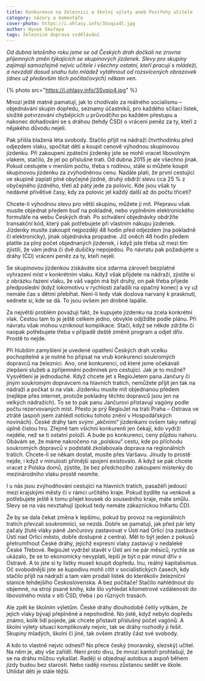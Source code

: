```yaml
---
title: Konkurence na železnici a školní výlety aneb Postřehy učitele
category: názory a komentáře
cover-photo: https://i.ohlasy.info/3Svqio4l.jpg
author: Hynek Skořepa
tags: železnice doprava vzdělávání
---
```


*Od dubna letošního roku jsme se od Českých drah dočkali ne zrovna příjemných změn týkajících se skupinových jízdenek. Slevy pro skupiny zajímají samozřejmě nejvíc učitele i všechny ostatní, kteří pracují s mládeží, a nevzdali dosud snahu tuto mládež vytáhnout od rozsvícených obrazovek (dnes už především těch počítačových) někam ven.*

{% photo src="https://i.ohlasy.info/3Svqio4.jpg" %}

Mnozí ještě matně pamatují, jak to chodívalo za reálného socialismu – objednávání skupin dopředu, seznamy účastníků, pro každého sčítací lístek, složité potvrzování chybějících u průvodčího po každém přestupu a nakonec dohadování se s dráhou (tehdy ČSD) o vrácení peněz za ty, kteří z nějakého důvodu nejeli.

Pak přišla blažená léta svobody. Stačilo přijít na nádraží čtvrthodinku před odjezdem vlaku, spočítat děti a koupit cenově výhodnou skupinovou jízdenku. Při zakoupení zpáteční jízdenky jste se mohli vracet libovolným vlakem, stačilo, že jel po příslušné trati. Od dubna 2015 je ale všechno jinak. Pokud cestujete v menším počtu, třeba s rodinou, stále si můžete koupit skupinovou jízdenku za zvýhodněnou cenu. Nadále platí, že první cestující ve skupině zaplatí plné obyčejné jízdné, druhý obdrží slevu cca 25 % z obyčejného jízdného, třetí až pátý jede za polovic. Kde jsou však ty nedávné přívětivé časy, kdy za polovic jel každý další až do počtu třiceti?

Chcete-li výhodnou slevu pro větší skupinu, můžete ji mít. Přepravu však musíte objednat předem buď na pokladně, nebo vyplněním elektronického formuláře na webu Českých drah. Po schválení objednávky obdržíte transakční kód, který pak potřebujete při vlastním nákupu jízdenek.  Jízdenky musíte zakoupit nejpozději 48 hodin před odjezdem (na pokladně či elektronicky), jinak objednávka propadne. Již oněch 48 hodin předem platíte za plný počet objednaných jízdenek, i když jste třeba už mezi tím zjistili, že vám jedna či dvě dušičky nepojedou. Po návratu pak požadujete u dráhy (ČD) vrácení peněz za ty, kteří nejeli.

Se skupinovou jízdenkou získáváte sice zdarma zároveň bezplatné vyhrazení míst v konkrétním vlaku. Když však přijdete na nádraží, zjistíte si z obrázku řazení vlaku, že váš vagón má být druhý, on pak třeba přijede předposlední (když lokomotivu v rychlosti zařadili na opačný konec) a vy už nemáte čas s dětmi přebíhat. Není-li tedy vlak doslova narvaný k prasknutí, sednete si, kde se dá. To jsou ovšem jen drobné lapálie.

Za největší problém považuji fakt, že kupujete jízdenku na zcela konkrétní vlak. Cestou tam to je ještě celkem jedno, obvykle odjíždíte podle plánu. Při návratu však mohou vzniknout komplikace. Stačí, když se někde zdržíte či naopak potřebujete třeba v případě deště změnit program a odjet dřív. Prostě to nejde.

Při hlubším zamyšlení je uvedené opatření Českých drah vcelku pochopitelné a je nutné ho připsat na vrub konkurenci soukromých dopravců na železnici. Ano, oné konkurenci, od které jsme očekávali zlepšení služeb a zpříjemnění podmínek pro cestující. Jak je to možné? Vysvětlení je jednoduché. Když chcete jet s RegioJetem pana Jančury či jiným soukromým dopravcem na hlavních tratích, nemůžete přijít jen tak na nádraží a počkat si na vlak. Jízdenku musíte mít objednanou předem (nejlépe přes internet, protože pokladny těchto dopravců jsou jen na velkých nádražích). To se to pak panu Jančurovi přistavují vagóny podle počtu rezervovaných míst. Přesto je prý RegioJet na trati Praha – Ostrava ve ztrátě (aspoň jsem zahlédl noticku tohoto znění v Hospodářských novinách). České dráhy tam svými „akčními“ jízdenkami ovšem taky nehrají úplně čistou hru. Zřejmě tam všichni konkurenti jen čekají, kdo vydrží nejdéle, než se ti ostatní položí. A bude po konkurenci, ceny půjdou nahoru. Obávám se, že máme nakročeno na „polskou“ cestu, kde po příchodu soukromých dopravců v podstatě zkolabovala doprava na regionálních tratích. Chcete-li se někam dostat, musíte přes Varšavu. Jinudy to prostě nejde, i když v minulosti přímější spojení existovalo. A když se pak chcete vracet z Polska domů, zjistíte, že bez předchozího zakoupení místenky do mezinárodního vlaku prostě nesmíte.

I u nás jsou zvýhodňováni cestující na hlavních tratích, pasažéři jedoucí mezi krajskými městy či v rámci určitého kraje. Pokud bydlíte na venkově a potřebujete ještě k tomu přejet kousek do sousedního kraje, máte smůlu. Slevy se na vás nevztahují (pokud tedy nemáte zákaznickou InKartu ČD).

Že by se dala čekat změna k lepšímu, pokud by provoz na regionálních tratích převzali soukromníci, se nezdá. Dobře se pamatuji, jak před pár lety začaly žluté vlaky páně Jančurovy zastavovat v Ústí nad Orlicí (na zastávce Ústí nad Orlicí město, dobře dostupné z centra). Měl to být jeden z pokusů přetrumfnout České dráhy, jejichž expresní vlaky zastavují v nedaleké České Třebové. RegioJet vydržel stavět v Ústí ani ne pár měsíců, rychle se ukázalo, že se to ekonomicky nevyplatí, lepší je být o pár minut dřív v Ostravě. A to jste si ty lístky museli koupit dopředu. Inu, reálný kapitalismus. Oč svobodnější jste se kupodivu mohli cítit v socialistických časech, kdy stačilo přijít na nádraží a tam vám prodali lístek do kterékoliv železniční stanice tehdejšího Československa. A bez počítače! Stačilo nahlédnout do objemné, na stroji psané knihy, kde šlo vyhledat kilometrové vzdálenosti do libovolného místa v síti ČSD, třeba i po různých trasách.

Ale zpět ke školním výletům. České dráhy dlouhodobě čelily výtkám, že jejich vlaky bývají přeplněné a nepohodlné. No jistě, když nebylo dopředu známo, kolik lidí pojede, jak chcete přistavit příslušný počet vagónů. A školní výlety situaci komplikovaly nejvíc, tak se dráhy rozhodly ji řešit. Skupiny mladých, školní či jiné, tak ovšem ztratily část své svobody.

A kdo to vlastně nejvíc odnesl? No přece český (moravský, slezský) učitel. Na něm je, aby vše zařídil. Není proto divu, že mnozí kantoři prohlašují, že se na dráhu můžou vykašlat. Raději si objednají autobus a aspoň během jízdy budou bez starostí. Nebo raději rovnou zůstanou sedět ve škole. Uhlídat děti je stále těžší.
